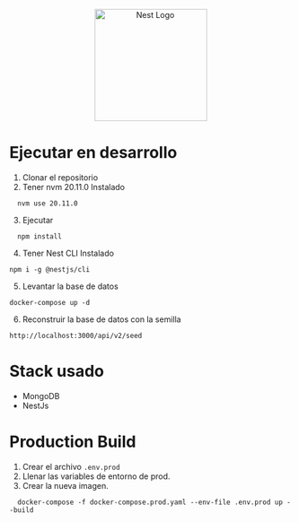 <p align="center">
  <a href="http://nestjs.com/" target="blank"><img src="https://nestjs.com/img/logo-small.svg" width="200" alt="Nest Logo" /></a>
</p>

[circleci-image]: https://img.shields.io/circleci/build/github/nestjs/nest/master?token=abc123def456
[circleci-url]: https://circleci.com/gh/nestjs/nest

# Ejecutar en desarrollo

1. Clonar el repositorio
2. Tener nvm 20.11.0 Instalado

```
  nvm use 20.11.0
```

3. Ejecutar

```
  npm install
```

4. Tener Nest CLI Instalado

```
npm i -g @nestjs/cli
```

5. Levantar la base de datos

```
docker-compose up -d
```

6.  Reconstruir la base de datos con la semilla

```
http://localhost:3000/api/v2/seed
```

# Stack usado

- MongoDB
- NestJs

# Production Build

1. Crear el archivo `.env.prod`
2. Llenar las variables de entorno de prod.
3. Crear la nueva imagen.

```
  docker-compose -f docker-compose.prod.yaml --env-file .env.prod up --build
```
